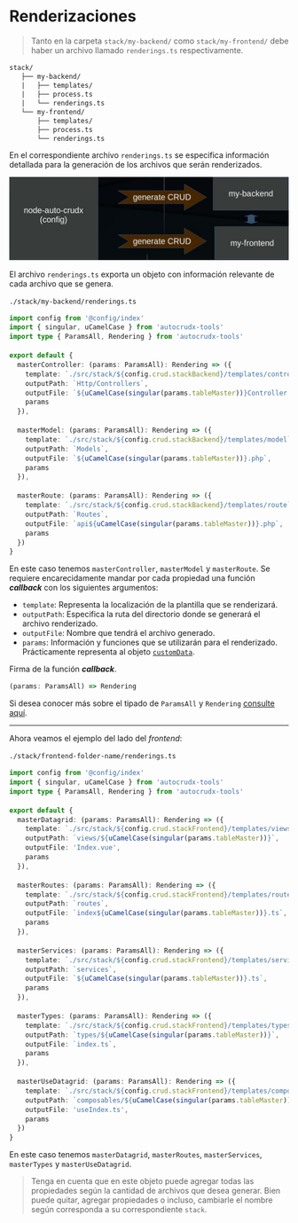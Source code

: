 # Renderizaciones

>Tanto en la carpeta `stack/my-backend/` como `stack/my-frontend/` debe haber un archivo llamado `renderings.ts` respectivamente.

```txt{5,9}
stack/
   ├── my-backend/
   |   ├── templates/
   |   ├── process.ts
   |   └── renderings.ts
   └── my-frontend/
       ├── templates/
       ├── process.ts
       └── renderings.ts
```

En el correspondiente archivo `renderings.ts` se especifica información detallada para la generación de los archivos que serán renderizados.

![renderins](../assets/renderins-1.jpg)


El archivo `renderings.ts` exporta un objeto con información relevante de cada archivo que se genera.

`./stack/my-backend/renderings.ts`
```ts
import config from '@config/index'
import { singular, uCamelCase } from 'autocrudx-tools'
import type { ParamsAll, Rendering } from 'autocrudx-tools'

export default {
  masterController: (params: ParamsAll): Rendering => ({
    template: `./src/stack/${config.crud.stackBackend}/templates/controller`,
    outputPath: `Http/Controllers`,
    outputFile: `${uCamelCase(singular(params.tableMaster))}Controller.php`,
    params
  }),

  masterModel: (params: ParamsAll): Rendering => ({
    template: `./src/stack/${config.crud.stackBackend}/templates/model`,
    outputPath: `Models`,
    outputFile: `${uCamelCase(singular(params.tableMaster))}.php`,
    params
  }),

  masterRoute: (params: ParamsAll): Rendering => ({
    template: `./src/stack/${config.crud.stackBackend}/templates/route`,
    outputPath: `Routes`,
    outputFile: `api${uCamelCase(singular(params.tableMaster))}.php`,
    params
  })  
}
```

En este caso tenemos `masterController`, `masterModel` y `masterRoute`. Se requiere encarecidamente mandar por cada propiedad una función **_callback_** con los siguientes argumentos:

- `template`: Representa la localización de la plantilla que se renderizará.
- `outputPath`: Especifica la ruta del directorio donde se generará el archivo renderizado.
- `outputFile`: Nombre que tendrá el archivo generado.
- `params`: Información y funciones que se utilizarán para el renderizado. Prácticamente representa al objeto [`customData`](../code-debugging.html#informacion-general).

Firma de la función **_callback_**.
```ts
(params: ParamsAll) => Rendering
```

Si desea conocer más sobre el tipado de `ParamsAll` y `Rendering` [consulte aquí](https://github.com/ecanquiz/autocrudx-tools/blob/main/src/types/rendering.ts).

---

Ahora veamos el ejemplo del lado del _frontend_:

`./stack/frontend-folder-name/renderings.ts`
```ts
import config from '@config/index'
import { singular, uCamelCase } from 'autocrudx-tools'
import type { ParamsAll, Rendering } from 'autocrudx-tools'

export default {
  masterDatagrid: (params: ParamsAll): Rendering => ({
    template: `./src/stack/${config.crud.stackFrontend}/templates/views/index`,
    outputPath: `views/${uCamelCase(singular(params.tableMaster))}`,
    outputFile: 'Index.vue',
    params
  }),

  masterRoutes: (params: ParamsAll): Rendering => ({
    template: `./src/stack/${config.crud.stackFrontend}/templates/routes/index`,
    outputPath: `routes`,
    outputFile: `index${uCamelCase(singular(params.tableMaster))}.ts`,
    params
  }),

  masterServices: (params: ParamsAll): Rendering => ({
    template: `./src/stack/${config.crud.stackFrontend}/templates/services/index`,
    outputPath: `services`,
    outputFile: `${uCamelCase(singular(params.tableMaster))}.ts`,
    params
  }),

  masterTypes: (params: ParamsAll): Rendering => ({
    template: `./src/stack/${config.crud.stackFrontend}/templates/types/index`,
    outputPath: `types/${uCamelCase(singular(params.tableMaster))}`,
    outputFile: `index.ts`,
    params
  }),

  masterUseDatagrid: (params: ParamsAll): Rendering => ({
    template: `./src/stack/${config.crud.stackFrontend}/templates/composables/useIndex`,
    outputPath: `composables/${uCamelCase(singular(params.tableMaster))}`,
    outputFile: 'useIndex.ts',
    params
  })
}

```

En este caso tenemos `masterDatagrid`, `masterRoutes`, `masterServices`, `masterTypes` y `masterUseDatagrid`.

>Tenga en cuenta que en este objeto puede agregar todas las propiedades según la cantidad de archivos que desea generar. Bien puede quitar, agregar propiedades o incluso, cambiarle el nombre según corresponda a su correspondiente `stack`.

